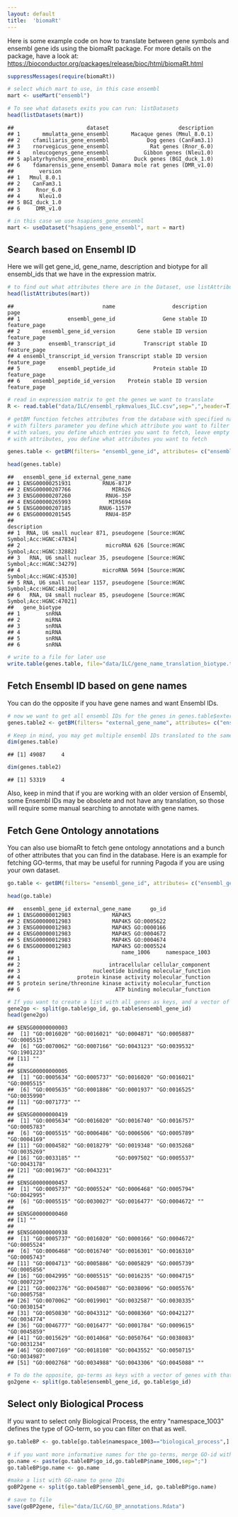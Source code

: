 ```yaml
---
layout: default
title:  'biomaRt'
---
```


Here is some example code on how to translate between gene symbols and ensembl gene ids using the biomaRt package. For more details on the package, have a look at: <https://bioconductor.org/packages/release/bioc/html/biomaRt.html>

``` r
suppressMessages(require(biomaRt))

# select which mart to use, in this case ensembl
mart <- useMart("ensembl")

# To see what datasets exits you can run: listDatasets
head(listDatasets(mart))
```

    ##                       dataset                      description
    ## 1       mmulatta_gene_ensembl       Macaque genes (Mmul_8.0.1)
    ## 2    cfamiliaris_gene_ensembl            Dog genes (CanFam3.1)
    ## 3    rnorvegicus_gene_ensembl             Rat genes (Rnor_6.0)
    ## 4    nleucogenys_gene_ensembl           Gibbon genes (Nleu1.0)
    ## 5 aplatyrhynchos_gene_ensembl        Duck genes (BGI_duck_1.0)
    ## 6    fdamarensis_gene_ensembl Damara mole rat genes (DMR_v1.0)
    ##        version
    ## 1   Mmul_8.0.1
    ## 2    CanFam3.1
    ## 3     Rnor_6.0
    ## 4      Nleu1.0
    ## 5 BGI_duck_1.0
    ## 6     DMR_v1.0

``` r
# in this case we use hsapiens_gene_ensembl
mart <- useDataset("hsapiens_gene_ensembl", mart = mart)
```

Search based on Ensembl ID
--------------------------

Here we will get gene\_id, gene\_name, description and biotype for all ensembl\_ids that we have in the expression matrix.

``` r
# to find out what attributes there are in the Dataset, use listAttributes
head(listAttributes(mart))
```

    ##                            name                  description         page
    ## 1               ensembl_gene_id               Gene stable ID feature_page
    ## 2       ensembl_gene_id_version       Gene stable ID version feature_page
    ## 3         ensembl_transcript_id         Transcript stable ID feature_page
    ## 4 ensembl_transcript_id_version Transcript stable ID version feature_page
    ## 5            ensembl_peptide_id            Protein stable ID feature_page
    ## 6    ensembl_peptide_id_version    Protein stable ID version feature_page

``` r
# read in expression matrix to get the genes we want to translate
R <- read.table("data/ILC/ensembl_rpkmvalues_ILC.csv",sep=",",header=T)

# getBM function fetches attributes from the database with specified names. 
# with filters parameter you define which attribute you want to filter on
# with values, you define which entries you want to fetch, leave empty to fetch all entries.
# with attributes, you define what attributes you want to fetch

genes.table <- getBM(filters= "ensembl_gene_id", attributes= c("ensembl_gene_id", "external_gene_name", "description","gene_biotype"), values= rownames(R), mart= mart) 

head(genes.table)
```

    ##   ensembl_gene_id external_gene_name
    ## 1 ENSG00000251931          RNU6-871P
    ## 2 ENSG00000207766             MIR626
    ## 3 ENSG00000207260           RNU6-35P
    ## 4 ENSG00000265993            MIR5694
    ## 5 ENSG00000207185         RNU6-1157P
    ## 6 ENSG00000201545           RNU4-85P
    ##                                                                  description
    ## 1  RNA, U6 small nuclear 871, pseudogene [Source:HGNC Symbol;Acc:HGNC:47834]
    ## 2                           microRNA 626 [Source:HGNC Symbol;Acc:HGNC:32882]
    ## 3   RNA, U6 small nuclear 35, pseudogene [Source:HGNC Symbol;Acc:HGNC:34279]
    ## 4                          microRNA 5694 [Source:HGNC Symbol;Acc:HGNC:43530]
    ## 5 RNA, U6 small nuclear 1157, pseudogene [Source:HGNC Symbol;Acc:HGNC:48120]
    ## 6   RNA, U4 small nuclear 85, pseudogene [Source:HGNC Symbol;Acc:HGNC:47021]
    ##   gene_biotype
    ## 1        snRNA
    ## 2        miRNA
    ## 3        snRNA
    ## 4        miRNA
    ## 5        snRNA
    ## 6        snRNA

``` r
# write to a file for later use
write.table(genes.table, file="data/ILC/gene_name_translation_biotype.tab",sep="\t")
```

Fetch Ensembl ID based on gene names
------------------------------------

You can do the opposite if you have gene names and want Ensembl IDs.

``` r
# now we want to get all ensembl IDs for the genes in genes.table$external_gene_name
genes.table2 <- getBM(filters= "external_gene_name", attributes= c("ensembl_gene_id", "external_gene_name", "description","gene_biotype"), values= genes.table$external_gene_name, mart= mart)

# Keep in mind, you may get multiple ensembl IDs translated to the same gene name, so the number of entries will be different.
dim(genes.table)
```

    ## [1] 49087     4

``` r
dim(genes.table2)
```

    ## [1] 53319     4

Also, keep in mind that if you are working with an older version of Ensembl, some Ensembl IDs may be obsolete and not have any translation, so those will require some manual searching to annotate with gene names.

Fetch Gene Ontology annotations
-------------------------------

You can also use biomaRt to fetch gene ontology annotations and a bunch of other attributes that you can find in the database. Here is an example for fetching GO-terms, that may be useful for running Pagoda if you are using your own dataset.

``` r
go.table <- getBM(filters= "ensembl_gene_id", attributes= c("ensembl_gene_id", "external_gene_name", "go_id","name_1006", "namespace_1003"), values= rownames(R), mart= mart)

head(go.table)
```

    ##   ensembl_gene_id external_gene_name      go_id
    ## 1 ENSG00000012983             MAP4K5           
    ## 2 ENSG00000012983             MAP4K5 GO:0005622
    ## 3 ENSG00000012983             MAP4K5 GO:0000166
    ## 4 ENSG00000012983             MAP4K5 GO:0004672
    ## 5 ENSG00000012983             MAP4K5 GO:0004674
    ## 6 ENSG00000012983             MAP4K5 GO:0005524
    ##                                  name_1006     namespace_1003
    ## 1                                                            
    ## 2                            intracellular cellular_component
    ## 3                       nucleotide binding molecular_function
    ## 4                  protein kinase activity molecular_function
    ## 5 protein serine/threonine kinase activity molecular_function
    ## 6                              ATP binding molecular_function

``` r
# If you want to create a list with all genes as keys, and a vector of go-terms as values
gene2go <- split(go.table$go_id, go.table$ensembl_gene_id)
head(gene2go)
```

    ## $ENSG00000000003
    ##  [1] "GO:0016020" "GO:0016021" "GO:0004871" "GO:0005887" "GO:0005515"
    ##  [6] "GO:0070062" "GO:0007166" "GO:0043123" "GO:0039532" "GO:1901223"
    ## [11] ""          
    ## 
    ## $ENSG00000000005
    ##  [1] "GO:0005634" "GO:0005737" "GO:0016020" "GO:0016021" "GO:0005515"
    ##  [6] "GO:0005635" "GO:0001886" "GO:0001937" "GO:0016525" "GO:0035990"
    ## [11] "GO:0071773" ""          
    ## 
    ## $ENSG00000000419
    ##  [1] "GO:0005634" "GO:0016020" "GO:0016740" "GO:0016757" "GO:0005783"
    ##  [6] "GO:0005515" "GO:0006486" "GO:0006506" "GO:0005789" "GO:0004169"
    ## [11] "GO:0004582" "GO:0018279" "GO:0019348" "GO:0035268" "GO:0035269"
    ## [16] "GO:0033185" ""           "GO:0097502" "GO:0005537" "GO:0043178"
    ## [21] "GO:0019673" "GO:0043231"
    ## 
    ## $ENSG00000000457
    ##  [1] "GO:0005737" "GO:0005524" "GO:0006468" "GO:0005794" "GO:0042995"
    ##  [6] "GO:0005515" "GO:0030027" "GO:0016477" "GO:0004672" ""          
    ## 
    ## $ENSG00000000460
    ## [1] ""
    ## 
    ## $ENSG00000000938
    ##  [1] "GO:0005737" "GO:0016020" "GO:0000166" "GO:0004672" "GO:0005524"
    ##  [6] "GO:0006468" "GO:0016740" "GO:0016301" "GO:0016310" "GO:0005743"
    ## [11] "GO:0004713" "GO:0005886" "GO:0005829" "GO:0005739" "GO:0005856"
    ## [16] "GO:0042995" "GO:0005515" "GO:0016235" "GO:0004715" "GO:0007229"
    ## [21] "GO:0002376" "GO:0045087" "GO:0038096" "GO:0005576" "GO:0005758"
    ## [26] "GO:0070062" "GO:0019901" "GO:0032587" "GO:0030335" "GO:0030154"
    ## [31] "GO:0050830" "GO:0043312" "GO:0008360" "GO:0042127" "GO:0034774"
    ## [36] "GO:0046777" "GO:0016477" "GO:0001784" "GO:0009615" "GO:0045859"
    ## [41] "GO:0015629" "GO:0014068" "GO:0050764" "GO:0038083" "GO:0031234"
    ## [46] "GO:0007169" "GO:0018108" "GO:0043552" "GO:0050715" "GO:0034987"
    ## [51] "GO:0002768" "GO:0034988" "GO:0043306" "GO:0045088" ""

``` r
# To do the opposite, go-terms as keys with a vector of genes with that go-term
go2gene <- split(go.table$ensembl_gene_id, go.table$go_id)
```

Select only Biological Process
------------------------------

If you want to select only Biological Process, the entry "namespace\_1003" defines the type of GO-term, so you can filter on that as well.

``` r
go.tableBP <- go.table[go.table$namespace_1003=="biological_process",]

# if you want more informative names for the go-terms, merge GO-id with name
go.name <- paste(go.tableBP$go_id,go.tableBP$name_1006,sep=";")
go.tableBP$go.name <- go.name

#make a list with GO-name to gene IDs
goBP2gene <- split(go.tableBP$ensembl_gene_id, go.tableBP$go.name)

# save to file
save(goBP2gene, file="data/ILC/GO_BP_annotations.Rdata")
```
